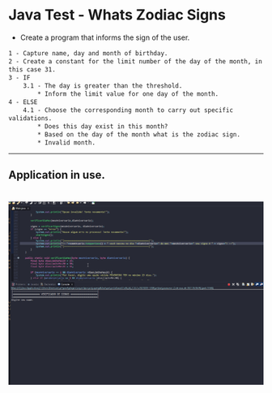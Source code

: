 # Java Test - Whats Zodiac Signs

- Create a program that informs the sign of the user.
````
1 - Capture name, day and month of birthday.
2 - Create a constant for the limit number of the day of the month, in this case 31.
3 - IF
    3.1 - The day is greater than the threshold.
        * Inform the limit value for one day of the month.
4 - ELSE
    4.1 - Choose the corresponding month to carry out specific validations.
        * Does this day exist in this month?
        * Based on the day of the month what is the zodiac sign.
        * Invalid month.
````
---

## Application in use.

#

![Gif Exercicio](./img/avaliacao.gif)


